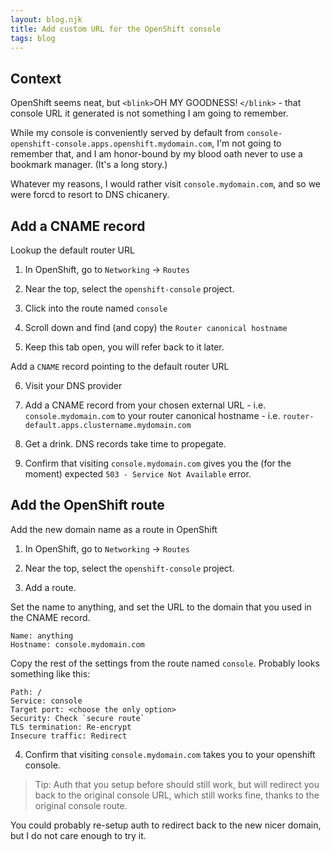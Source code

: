 ```yaml
---
layout: blog.njk
title: Add custom URL for the OpenShift console
tags: blog
---
```


## Context

OpenShift seems neat, but `<blink>`OH MY GOODNESS! `</blink>` - that console URL it generated is not something I am going to remember.

While my console is conveniently served by default from `console-openshift-console.apps.openshift.mydomain.com`, I'm not going to remember that, and I am honor-bound by my blood oath never to use a bookmark manager. (It's a long story.)

Whatever my reasons, I would rather visit `console.mydomain.com`, and so we were forcd to resort to DNS chicanery.

## Add a CNAME record

Lookup the default router URL

  1. In OpenShift, go to `Networking` -> `Routes`

  2. Near the top, select the `openshift-console` project.

  3. Click into the route named `console`

  4. Scroll down and find (and copy) the `Router canonical hostname`

  5. Keep this tab open, you will refer back to it later.

Add a `CNAME` record pointing to the default router URL

  6. Visit your DNS provider

  7. Add a CNAME record from your chosen external URL - i.e. `console.mydomain.com` to your router canonical hostname - i.e. `router-default.apps.clustername.mydomain.com`

  8. Get a drink. DNS records take time to propegate.

  9. Confirm that visiting `console.mydomain.com` gives you the (for the moment) expected `503 - Service Not Available` error.

## Add the OpenShift route

Add the new domain name as a route in OpenShift

1. In OpenShift, go to `Networking` -> `Routes`

2. Near the top, select the `openshift-console` project.

3. Add a route.

  Set the name to anything, and set the URL to the domain that you used in the CNAME record.

    Name: anything
    Hostname: console.mydomain.com

  Copy the rest of the settings from the route named `console`. Probably looks something like this:

    Path: /
    Service: console
    Target port: <choose the only option>
    Security: Check `secure route`
    TLS termination: Re-encrypt
    Insecure traffic: Redirect

4. Confirm that visiting `console.mydomain.com` takes you to your openshift console.

  > Tip: Auth that you setup before should still work, but will redirect you back to the original console URL, which still works fine, thanks to the original console route.

You could probably re-setup auth to redirect back to the new nicer domain, but I do not care enough to try it.